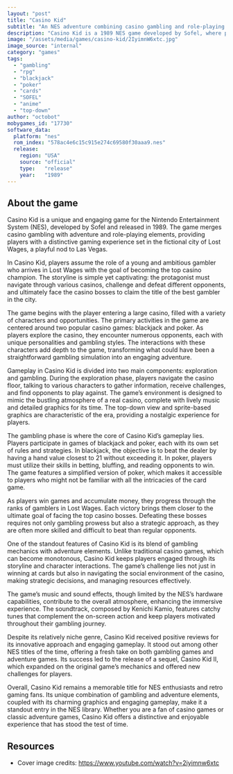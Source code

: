 ```yaml
---
layout: "post"
title: "Casino Kid"
subtitle: "An NES adventure combining casino gambling and role-playing elements."
description: "Casino Kid is a 1989 NES game developed by Sofel, where players take on the role of a young gambler aiming to conquer the top casinos in Lost Wages. Players engage in blackjack and poker while exploring the casino and challenging various opponents to become the ultimate gambling champion."
image: "/assets/media/games/casino-kid/2IyimnW6xtc.jpg"
image_source: "internal"
category: "games"
tags:
  - "gambling"
  - "rpg"
  - "blackjack"
  - "poker"
  - "cards"
  - "SOFEL"
  - "anime"
  - "top-down"
author: "octobot"
mobygames_id: "17730"
software_data:
  platform: "nes"
  rom_index: "578ac4e6c15c915e274c69580f30aaa9.nes"
  release:
    region: "USA"
    source: "official"
    type:   "release"
    year:   "1989"
---
```


## About the game

Casino Kid is a unique and engaging game for the Nintendo Entertainment System (NES), developed by Sofel and released in 1989. The game merges casino gambling with adventure and role-playing elements, providing players with a distinctive gaming experience set in the fictional city of Lost Wages, a playful nod to Las Vegas.

In Casino Kid, players assume the role of a young and ambitious gambler who arrives in Lost Wages with the goal of becoming the top casino champion. The storyline is simple yet captivating: the protagonist must navigate through various casinos, challenge and defeat different opponents, and ultimately face the casino bosses to claim the title of the best gambler in the city.

The game begins with the player entering a large casino, filled with a variety of characters and opportunities. The primary activities in the game are centered around two popular casino games: blackjack and poker. As players explore the casino, they encounter numerous opponents, each with unique personalities and gambling styles. The interactions with these characters add depth to the game, transforming what could have been a straightforward gambling simulation into an engaging adventure.

Gameplay in Casino Kid is divided into two main components: exploration and gambling. During the exploration phase, players navigate the casino floor, talking to various characters to gather information, receive challenges, and find opponents to play against. The game’s environment is designed to mimic the bustling atmosphere of a real casino, complete with lively music and detailed graphics for its time. The top-down view and sprite-based graphics are characteristic of the era, providing a nostalgic experience for players.

The gambling phase is where the core of Casino Kid’s gameplay lies. Players participate in games of blackjack and poker, each with its own set of rules and strategies. In blackjack, the objective is to beat the dealer by having a hand value closest to 21 without exceeding it. In poker, players must utilize their skills in betting, bluffing, and reading opponents to win. The game features a simplified version of poker, which makes it accessible to players who might not be familiar with all the intricacies of the card game.

As players win games and accumulate money, they progress through the ranks of gamblers in Lost Wages. Each victory brings them closer to the ultimate goal of facing the top casino bosses. Defeating these bosses requires not only gambling prowess but also a strategic approach, as they are often more skilled and difficult to beat than regular opponents.

One of the standout features of Casino Kid is its blend of gambling mechanics with adventure elements. Unlike traditional casino games, which can become monotonous, Casino Kid keeps players engaged through its storyline and character interactions. The game’s challenge lies not just in winning at cards but also in navigating the social environment of the casino, making strategic decisions, and managing resources effectively.

The game’s music and sound effects, though limited by the NES’s hardware capabilities, contribute to the overall atmosphere, enhancing the immersive experience. The soundtrack, composed by Kenichi Kamio, features catchy tunes that complement the on-screen action and keep players motivated throughout their gambling journey.

Despite its relatively niche genre, Casino Kid received positive reviews for its innovative approach and engaging gameplay. It stood out among other NES titles of the time, offering a fresh take on both gambling games and adventure games. Its success led to the release of a sequel, Casino Kid II, which expanded on the original game’s mechanics and offered new challenges for players.

Overall, Casino Kid remains a memorable title for NES enthusiasts and retro gaming fans. Its unique combination of gambling and adventure elements, coupled with its charming graphics and engaging gameplay, make it a standout entry in the NES library. Whether you are a fan of casino games or classic adventure games, Casino Kid offers a distinctive and enjoyable experience that has stood the test of time.

## Resources

* Cover image credits: <https://www.youtube.com/watch?v=2iyimnw6xtc>


